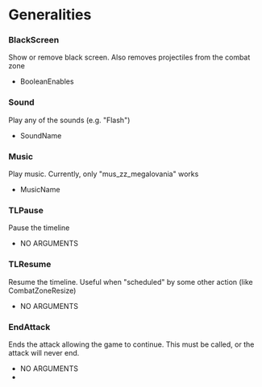 # Generalities #

### BlackScreen ###
Show or remove black screen. Also removes projectiles from the combat zone

* BooleanEnables

### Sound ###
Play any of the sounds (e.g. "Flash")

* SoundName

### Music ###
Play music. Currently, only "mus_zz_megalovania" works

* MusicName

### TLPause ###
Pause the timeline

* NO ARGUMENTS

### TLResume ###
Resume the timeline. Useful when "scheduled" by some other action (like CombatZoneResize)

* NO ARGUMENTS

### EndAttack ###
Ends the attack allowing the game to continue.
This must be called, or the attack will never end.

* NO ARGUMENTS
* 